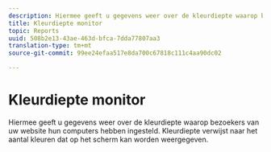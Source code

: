 ```yaml
---
description: Hiermee geeft u gegevens weer over de kleurdiepte waarop bezoekers van uw website hun computers hebben ingesteld. Kleurdiepte verwijst naar het aantal kleuren dat op het scherm kan worden weergegeven.
title: Kleurdiepte monitor
topic: Reports
uuid: 508b2e13-43ae-463d-bfca-7dda77807aa3
translation-type: tm+mt
source-git-commit: 99ee24efaa517e8da700c67818c111c4aa90dc02

---
```



# Kleurdiepte monitor

Hiermee geeft u gegevens weer over de kleurdiepte waarop bezoekers van uw website hun computers hebben ingesteld. Kleurdiepte verwijst naar het aantal kleuren dat op het scherm kan worden weergegeven.

